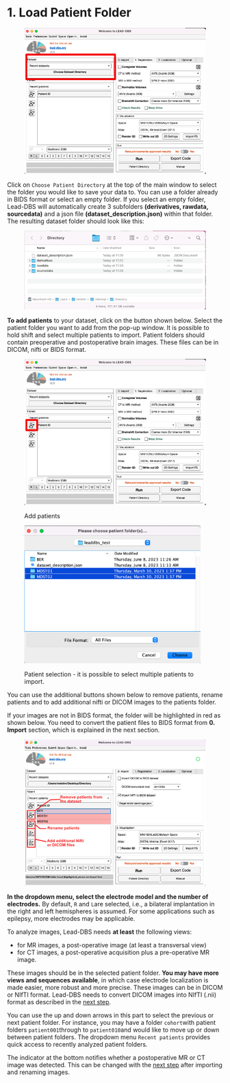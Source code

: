 # 1. Load Patient Folder

<figure><img src="../../.gitbook/assets/directory.png" alt="" width="563"><figcaption></figcaption></figure>

Click on `Choose Patient Directory` at the top of the main window to select the folder you would like to save your data to. You can use a folder already in BIDS format or select an empty folder. If you select an empty folder, Lead-DBS will automatically create 3 subfolders **(derivatives, rawdata, sourcedata)** and a json file **(dataset\_description.json)** within that folder. The resulting dataset folder should look like this:

<figure><img src="../../.gitbook/assets/Screen Shot 2023-06-08 at 11.34.26.png" alt=""><figcaption></figcaption></figure>

**To add patients** to your dataset, click on the button shown below. Select the patient folder you want to add from the pop-up window. It is possible to hold shift and select multiple patients to import. Patient folders should contain preoperative and postoperative brain images. These files can be in DICOM, nifti or BIDS format.&#x20;

<div data-full-width="false">

<figure><img src="../../.gitbook/assets/addpatients.png" alt="" width="563"><figcaption><p>Add patients</p></figcaption></figure>

</div>



<figure><img src="../../.gitbook/assets/selectpatients.png" alt="" width="412"><figcaption><p>Patient selection - it is possible to select multiple patients to import.</p></figcaption></figure>

You can use the additional buttons shown below to remove patients, rename patients and to add additional nifti or DICOM images to the patients folder.

If your images are not in BIDS format, the folder will be highlighted in red as shown below. You need to convert the patient files to BIDS format from **0. Import** section, which is explained in the next section.&#x20;

<figure><img src="../../.gitbook/assets/add patients.png" alt=""><figcaption></figcaption></figure>

**In the dropdown menu, select the electrode model and the number of electrodes.** By default, `R` and `L`are selected, i.e., a bilateral implantation in the right and left hemispheres is assumed. For some applications such as epilepsy, more electrodes may be applicable.

To analyze images, Lead-DBS needs **at least** the following views:

* for MR images, a post-operative image (at least a transversal view)
* for CT images, a post-operative acquisition plus a pre-operative MR image.

These images should be in the selected patient folder. **You may have more views and sequences available**, in which case electrode localization is made easier, more robust and more precise. These images can be in DICOM or NIfTI format. Lead-DBS needs to convert DICOM images into NIfTI (.nii) format as described in the [next step](../step2-image-import/).

You can use the up and down arrows in this part to select the previous or next patient folder. For instance, you may have a folder `cohort`with patient folders `patient001`through to `patient010`and would like to move up or down between patient folders. The dropdown menu `Recent patients` provides quick access to recently analyzed patient folders.

The indicator at the bottom notifies whether a postoperative MR or CT image was detected. This can be changed with the [next step](../step2-image-import/) after importing and renaming images.
